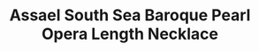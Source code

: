 ---
title: Assael South Sea Baroque Pearl Opera Length Necklace
description: |
  Perfectly imperfect, an opera-length strand of 45 South Sea Cultured Baroque Pearls is the ultimate modern-chic accessory... Wear it with jeans, go formal, layer or make it the focus of your ensemble!
specs: |
  14.0 - 23.5mm South Sea Cultured Baroque Pearls with 18K White Gold and Pave Diamond Clasp, 34".
images:
  - /uploads/assael-south-sea-baroque-pearl-opera-length-necklace.jpg
category: Classic Assael
order: 7
tags:
  - necklaces
---
